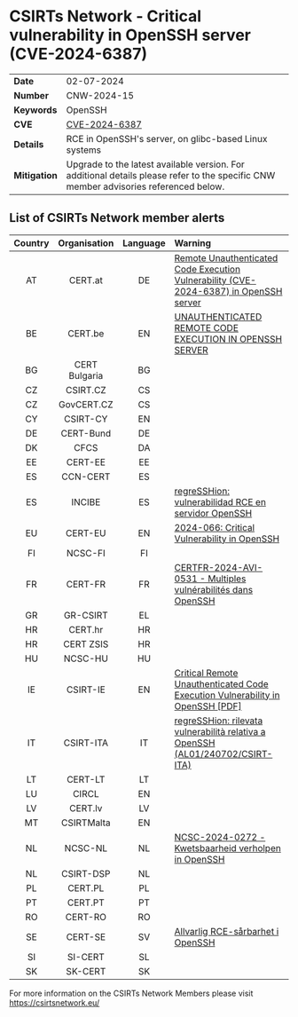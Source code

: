 # CSIRTs Network - Critical vulnerability in OpenSSH server (CVE-2024-6387)
|   |   |
|---|---|
| **Date** | 02-07-2024 |
| **Number** | CNW-2024-15 | 
| **Keywords** | OpenSSH | 
| **CVE** | [CVE-2024-6387](https://www.openssh.com/txt/release-9.8) | 
| **Details** | RCE in OpenSSH's server, on glibc-based Linux systems |
| **Mitigation** | Upgrade to the latest available version. For additional details please refer to the specific CNW member advisories referenced below. |

## List of CSIRTs Network member alerts

| Country | Organisation | Language | Warning |
| :-----: | :----------: | :------: | :------ | 
| AT | CERT.at | DE | [Remote Unauthenticated Code Execution Vulnerability (CVE-2024-6387) in OpenSSH server](https://www.cert.at/de/aktuelles/2024/7/regresshion-remote-unauthenticated-code-execution-vulnerability-cve-2024-6387-in-openssh-server) |
| BE | CERT.be | EN | [UNAUTHENTICATED REMOTE CODE EXECUTION IN OPENSSH SERVER](https://cert.be/en/advisory/warning-unauthenticated-remote-code-execution-openssh-server-patch-immediately) |
| BG | CERT Bulgaria | BG | |
| CZ | CSIRT.CZ | CS | |
| CZ | GovCERT.CZ | CS | |
| CY | CSIRT-CY | EN | |
| DE | CERT-Bund | DE | |
| DK | CFCS | DA | |
| EE | CERT-EE | EE | |
| ES | CCN-CERT | ES | |
| ES | INCIBE | ES |  [regreSSHion: vulnerabilidad RCE en servidor OpenSSH](https://www.incibe.es/incibe-cert/alerta-temprana/avisos/vulnerabilidad-de-autenticacion-inadecuada-en-progress-moveit-transfer) |
| EU | CERT-EU | EN | [2024-066: Critical Vulnerability in OpenSSH](https://cert.europa.eu/publications/security-advisories/2024-066/) |
| FI | NCSC-FI | FI | |
| FR | CERT-FR | FR | [CERTFR-2024-AVI-0531 - Multiples vulnérabilités dans OpenSSH ](https://www.cert.ssi.gouv.fr/avis/CERTFR-2024-AVI-0531/) |
| GR | GR-CSIRT | EL | |
| HR | CERT.hr | HR | |
| HR | CERT ZSIS | HR | |
| HU | NCSC-HU | HU | |
| IE | CSIRT-IE | EN | [Critical Remote Unauthenticated Code Execution Vulnerability in OpenSSH [PDF]](https://www.ncsc.gov.ie/pdfs/2407010161_Critical_Vulnerability_OpenSSH.pdf) |
| IT | CSIRT-ITA | IT | [regreSSHion: rilevata vulnerabilità relativa a OpenSSH (AL01/240702/CSIRT-ITA)](https://www.csirt.gov.it/contenuti/regresshion-rilevata-vulnerabilita-relativa-a-openssh-al01-240702-csirt-ita) |
| LT | CERT-LT | LT | |
| LU | CIRCL | EN | |
| LV | CERT.lv | LV | |
| MT | CSIRTMalta | EN | |
| NL | NCSC-NL | NL | [NCSC-2024-0272 - Kwetsbaarheid verholpen in OpenSSH](https://advisories.ncsc.nl/advisory?id=NCSC-2024-0272) |
| NL | CSIRT-DSP | NL | |
| PL | CERT.PL | PL | |
| PT | CERT.PT | PT | |
| RO | CERT-RO | RO | |
| SE | CERT-SE | SV | [Allvarlig RCE-sårbarhet i OpenSSH](https://www.cert.se/2024/07/kritisk-rce-sarbarhet-i-openssh.html) |
| SI | SI-CERT | SL | |
| SK | SK-CERT | SK | |

 

For more information on the CSIRTs Network Members please visit https://csirtsnetwork.eu/ 
